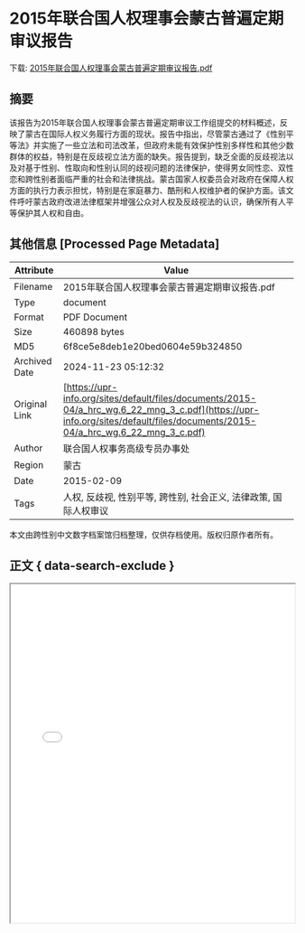 # 2015年联合国人权理事会蒙古普遍定期审议报告

<!-- tcd_download_link -->
下载: <a href="2015年联合国人权理事会蒙古普遍定期审议报告.pdf" download>2015年联合国人权理事会蒙古普遍定期审议报告.pdf</a>
<!-- tcd_download_link_end -->

## 摘要

<!-- tcd_abstract -->
该报告为2015年联合国人权理事会蒙古普遍定期审议工作组提交的材料概述，反映了蒙古在国际人权义务履行方面的现状。报告中指出，尽管蒙古通过了《性别平等法》并实施了一些立法和司法改革，但政府未能有效保护性别多样性和其他少数群体的权益，特别是在反歧视立法方面的缺失。报告提到，缺乏全面的反歧视法以及对基于性别、性取向和性别认同的歧视问题的法律保护，使得男女同性恋、双性恋和跨性别者面临严重的社会和法律挑战。蒙古国家人权委员会对政府在保障人权方面的执行力表示担忧，特别是在家庭暴力、酷刑和人权维护者的保护方面。该文件呼吁蒙古政府改进法律框架并增强公众对人权及反歧视法的认识，确保所有人平等保护其人权和自由。

<!-- tcd_abstract_end -->

## 其他信息 [Processed Page Metadata]

| Attribute       | Value                                  |
|-----------------|----------------------------------------|
| Filename        | 2015年联合国人权理事会蒙古普遍定期审议报告.pdf                             |
| Type            | document                                 |
| Format          | PDF Document                               |
| Size            | 460898 bytes                           |
| MD5             | 6f8ce5e8deb1e20bed0604e59b324850                                  |
| Archived Date   | 2024-11-23 05:12:32                             |
| Original Link   | [https://upr-info.org/sites/default/files/documents/2015-04/a_hrc_wg.6_22_mng_3_c.pdf](https://upr-info.org/sites/default/files/documents/2015-04/a_hrc_wg.6_22_mng_3_c.pdf)                         |
| Author          | 联合国人权事务高级专员办事处                               |
| Region          | 蒙古                               |
| Date            | 2015-02-09                                 |
| Tags            | 人权, 反歧视, 性别平等, 跨性别, 社会正义, 法律政策, 国际人权审议                                 |

本文由跨性别中文数字档案馆归档整理，仅供存档使用。版权归原作者所有。


## 正文 { data-search-exclude }

<!-- tcd_main_text -->
<iframe src="../2015年联合国人权理事会蒙古普遍定期审议报告.pdf" width="100%" height="600px">
    <p>无法显示PDF，请下载查看。</p>
</iframe>
<!-- tcd_main_text_end -->

